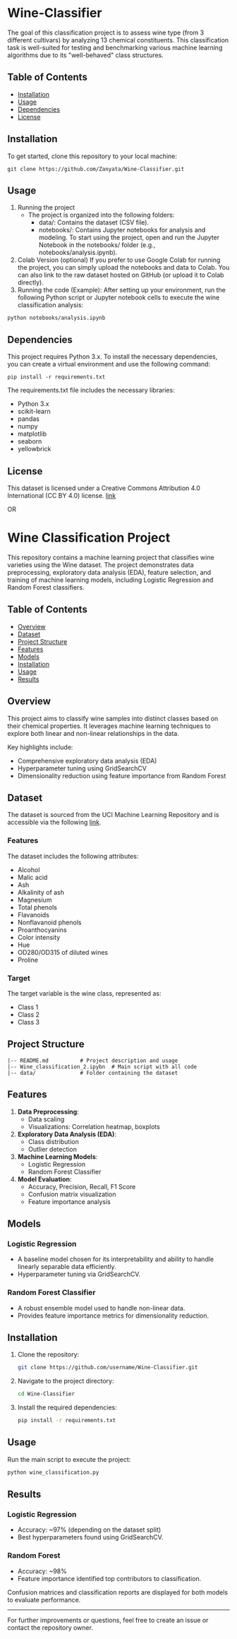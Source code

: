 # Wine-Classifier
The goal of this classification project is to assess wine type (from 3 different cultivars) by analyzing 13 chemical constituents. This classification task is well-suited for testing and benchmarking various machine learning algorithms due to its "well-behaved" class structures.

## Table of Contents
- [Installation](#installation)
- [Usage](#usage)
- [Dependencies](#dependencies)
- [License](#license)

## Installation
To get started, clone this repository to your local machine:
   ```
   git clone https://github.com/Zanyata/Wine-Classifier.git
   ```
## Usage
1. Running the project
   * The project is organized into the following folders:
      * data/: Contains the dataset (CSV file).
      * notebooks/: Contains Jupyter notebooks for analysis and modeling.
To start using the project, open and run the Jupyter Notebook in the notebooks/ folder (e.g., notebooks/analysis.ipynb).
2. Colab Version (optional)
If you prefer to use Google Colab for running the project, you can simply upload the notebooks and data to Colab. You can also link to the raw dataset hosted on GitHub (or upload it to Colab directly).
3. Running the code (Example):
After setting up your environment, run the following Python script or Jupyter notebook cells to execute the wine classification analysis:
```
python notebooks/analysis.ipynb
```

## Dependencies
This project requires Python 3.x. To install the necessary dependencies, you can create a virtual environment and use the following command:
```
pip install -r requirements.txt
```
The requirements.txt file includes the necessary libraries:
* Python 3.x
* scikit-learn
* pandas
* numpy
* matplotlib
* seaborn
* yellowbrick

## License
This dataset is licensed under a Creative Commons Attribution 4.0 International (CC BY 4.0) license.
[link](https://archive.ics.uci.edu/dataset/109/wine)



OR

# Wine Classification Project

This repository contains a machine learning project that classifies wine varieties using the Wine dataset. The project demonstrates data preprocessing, exploratory data analysis (EDA), feature selection, and training of machine learning models, including Logistic Regression and Random Forest classifiers.

## Table of Contents
- [Overview](#overview)
- [Dataset](#dataset)
- [Project Structure](#project-structure)
- [Features](#features)
- [Models](#models)
- [Installation](#installation)
- [Usage](#usage)
- [Results](#results)

## Overview
This project aims to classify wine samples into distinct classes based on their chemical properties. It leverages machine learning techniques to explore both linear and non-linear relationships in the data.

Key highlights include:
- Comprehensive exploratory data analysis (EDA)
- Hyperparameter tuning using GridSearchCV
- Dimensionality reduction using feature importance from Random Forest

## Dataset
The dataset is sourced from the UCI Machine Learning Repository and is accessible via the following [link](https://archive.ics.uci.edu/dataset/109/wine).

### Features
The dataset includes the following attributes:
- Alcohol
- Malic acid
- Ash
- Alkalinity of ash
- Magnesium
- Total phenols
- Flavanoids
- Nonflavanoid phenols
- Proanthocyanins
- Color intensity
- Hue
- OD280/OD315 of diluted wines
- Proline

### Target
The target variable is the wine class, represented as:
- Class 1
- Class 2
- Class 3

## Project Structure
```
|-- README.md          # Project description and usage
|-- Wine_classification_2.ipybn  # Main script with all code
|-- data/              # Folder containing the dataset 
```

## Features
1. **Data Preprocessing**:
   - Data scaling
   - Visualizations: Correlation heatmap, boxplots
2. **Exploratory Data Analysis (EDA)**:
   - Class distribution
   - Outlier detection
3. **Machine Learning Models**:
   - Logistic Regression
   - Random Forest Classifier
4. **Model Evaluation**:
   - Accuracy, Precision, Recall, F1 Score
   - Confusion matrix visualization
   - Feature importance analysis

## Models
### Logistic Regression
- A baseline model chosen for its interpretability and ability to handle linearly separable data efficiently.
- Hyperparameter tuning via GridSearchCV.

### Random Forest Classifier
- A robust ensemble model used to handle non-linear data.
- Provides feature importance metrics for dimensionality reduction.

## Installation
1. Clone the repository:
   ```bash
   git clone https://github.com/username/Wine-Classifier.git
   ```
2. Navigate to the project directory:
   ```bash
   cd Wine-Classifier
   ```
3. Install the required dependencies:
   ```bash
   pip install -r requirements.txt
   ```

## Usage
Run the main script to execute the project:
```bash
python wine_classification.py
```

## Results
### Logistic Regression
- Accuracy: ~97% (depending on the dataset split)
- Best hyperparameters found using GridSearchCV.

### Random Forest
- Accuracy: ~98%
- Feature importance identified top contributors to classification.

Confusion matrices and classification reports are displayed for both models to evaluate performance.

---

For further improvements or questions, feel free to create an issue or contact the repository owner.

